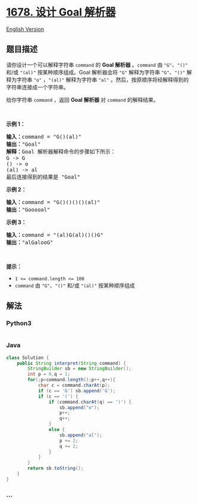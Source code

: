 # [1678. 设计 Goal 解析器](https://leetcode-cn.com/problems/goal-parser-interpretation)

[English Version](/solution/1600-1699/1678.Goal%20Parser%20Interpretation/README_EN.md)

## 题目描述

<!-- 这里写题目描述 -->

<p>请你设计一个可以解释字符串 <code>command</code> 的 <strong>Goal 解析器</strong> 。<code>command</code> 由 <code>"G"</code>、<code>"()"</code> 和/或 <code>"(al)"</code> 按某种顺序组成。Goal 解析器会将 <code>"G"</code> 解释为字符串 <code>"G"</code>、<code>"()"</code> 解释为字符串 <code>"o"</code> ，<code>"(al)"</code> 解释为字符串 <code>"al"</code> 。然后，按原顺序将经解释得到的字符串连接成一个字符串。</p>

<p>给你字符串 <code>command</code> ，返回<em> </em><strong>Goal<em><strong> </strong></em>解析器 </strong>对<em> </em><code>command</code> 的解释结果。</p>

<p> </p>

<p><strong>示例 1：</strong></p>

<pre><strong>输入：</strong>command = "G()(al)"
<strong>输出：</strong>"Goal"
<strong>解释：</strong>Goal 解析器解释命令的步骤如下所示：
G -&gt; G
() -&gt; o
(al) -&gt; al
最后连接得到的结果是 "Goal"
</pre>

<p><strong>示例 2：</strong></p>

<pre><strong>输入：</strong>command = "G()()()()(al)"
<strong>输出：</strong>"Gooooal"
</pre>

<p><strong>示例 3：</strong></p>

<pre><strong>输入：</strong>command = "(al)G(al)()()G"
<strong>输出：</strong>"alGalooG"
</pre>

<p> </p>

<p><strong>提示：</strong></p>

<ul>
	<li><code>1 &lt;= command.length &lt;= 100</code></li>
	<li><code>command</code> 由 <code>"G"</code>、<code>"()"</code> 和/或 <code>"(al)"</code> 按某种顺序组成</li>
</ul>


## 解法

<!-- 这里可写通用的实现逻辑 -->

<!-- tabs:start -->

### **Python3**

<!-- 这里可写当前语言的特殊实现逻辑 -->

```python

```

### **Java**

<!-- 这里可写当前语言的特殊实现逻辑 -->

```java
class Solution {
    public String interpret(String command) {
        StringBuilder sb = new StringBuilder();
        int p = 0,q = 1;
        for(;p<command.length();p++,q++){
            char c = command.charAt(p);
            if (c == 'G') sb.append('G');
            if (c == '(') {
                if (command.charAt(q) == ')') {
                    sb.append("o");
                    p++;
                    q++;
                }
                else {
                    sb.append("al");
                    p += 2;
                    q += 2;
                }
            }
        }
        return sb.toString();
    }
}
```

### **...**

```

```

<!-- tabs:end -->
